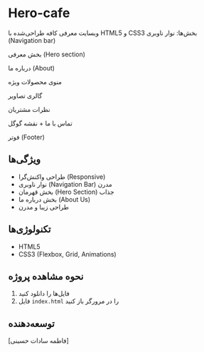 # Hero-cafe
وبسایت معرفی کافه طراحی‌شده با HTML5 و CSS3
بخش‌ها:
نوار ناوبری (Navigation bar)

بخش معرفی (Hero section)

درباره ما (About)

منوی محصولات ویژه

گالری تصاویر

نظرات مشتریان

تماس با ما + نقشه گوگل

فوتر (Footer)

## ویژگی‌ها

- طراحی واکنش‌گرا (Responsive)
- نوار ناوبری (Navigation Bar) مدرن
- بخش قهرمان (Hero Section) جذاب
- بخش درباره ما (About Us)
- طراحی زیبا و مدرن

## تکنولوژی‌ها

- HTML5
- CSS3 (Flexbox, Grid, Animations)

## نحوه مشاهده پروژه

1. فایل‌ها را دانلود کنید
2. فایل `index.html` را در مرورگر باز کنید

## توسعه‌دهنده

[فاطمه سادات حسینی]


